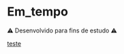 

<h1>Em_tempo</h1>

 <p>⚠ Desenvolvido para fins de estudo ⚠</p> 

<div> 
    <a href="Em_tempo.html">teste</a>
</div>
